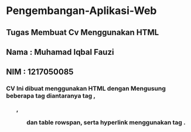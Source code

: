 # Pengembangan-Aplikasi-Web
## Tugas Membuat Cv Menggunakan HTML
## Nama  : Muhamad Iqbal Fauzi
## NIM  : 1217050085

### CV Ini dibuat menggunakan HTML dengan Mengusung beberapa tag diantaranya tag <img>, <ul>, <ol> dan table rowspan, serta hyperlink menggunakan tag <a>.
